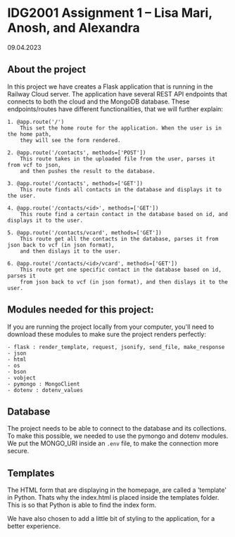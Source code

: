# IDG2001 Assignment 1 – Lisa Mari, Anosh, and Alexandra
09.04.2023

## About the project 

In this project we have creates a Flask application that is running in the Railway Cloud server.
The application have several REST API endpoints that connects to both the cloud and the MongoDB database. 
These endpoints/routes have different functionalities, that we will further explain:

    1. @app.route('/')
        This set the home route for the application. When the user is in the home path,
        they will see the form rendered. 

    2. @app.route('/contacts', methods=['POST'])
        This route takes in the uploaded file from the user, parses it from vcf to json,
        and then pushes the result to the database. 

    3. @app.route('/contacts', methods=['GET'])
        This route finds all contacts in the database and displays it to the user. 

    4. @app.route('/contacts/<id>', methods=['GET'])
        This route find a certain contact in the database based on id, and displays it to the user. 

    5. @app.route('/contacts/vcard', methods=['GET'])
        This route get all the contacts in the database, parses it from json back to vcf (in json format), 
        and then dislays it to the user.

    6. @app.route('/contacts/<id>/vcard', methods=['GET'])
        This route get one specific contact in the database based on id, parses it 
        from json back to vcf (in json format), and then dislays it to the user.


## Modules needed for this project:
If you are running the project locally from your computer, you'll need to download 
these modules to make sure the project renders perfectly:

    - flask : render_template, request, jsonify, send_file, make_response
    - json
    - html
    - os
    - bson
    - vobject
    - pymongo : MongoClient
    - dotenv : dotenv_values

## Database
The project needs to be able to connect to the database and its collections. To make this possible, we needed to use the pymongo and dotenv modules. We put the MONGO_URI inside an ```.env``` file, to make the connection more secure. 

## Templates
The HTML form that are displaying in the homepage, are called a 'template' in Python. Thats why the index.html is placed inside the templates folder. This is so that Python is able to find the index form. 

We have also chosen to add a little bit of styling to the application, for a better experience. 